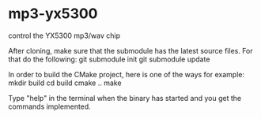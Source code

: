 # mp3-yx5300
control the YX5300 mp3/wav chip

After cloning, make sure that the submodule has the latest source files. For that do the following:
git submodule init
git submodule update

In order to build the CMake project, here is one of the ways for example:
mkdir build
cd build
cmake ..
make

Type "help" in the terminal when the binary has started and you get the commands implemented.

